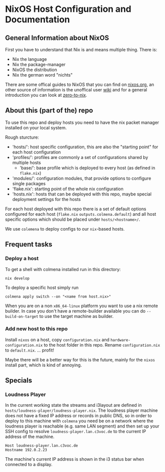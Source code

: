 # NixOS Host Configuration and Documentation

## General Information about NixOS

First you have to understand that Nix is and means multiple thing. There is:
- Nix the language
- Nix the package-manager
- NixOS the distribution
- Nix the german word "nichts"

There are some offical guides to NixOS that you can find on [nixos.org](https://nixos.org/learn.html), an other source of information is the unoffical user [wiki](https://nixos.wiki/) and for a general introduction you can look at [zero-to-nix](https://zero-to-nix.com/).

## About this (part of the) repo

To use this repo and deploy hosts you need to have the nix packet manager installed on your local system.

Rough sturcture:
  * 'hosts/': host specific configuration, this are also the "starting point" for each host configuration
  * 'profiles/': profiles are commonly a set of configurations shared by multiple hosts
    * 'base/': base profile which is deployed to every host (as defined in `flake.nix`)
  * 'modules/': configuration modules, that provide options to configure single packages
  * 'flake.nix': starting point of the whole nix configuration
  * 'hosts.nix': hosts that can be deployed with this repo, maybe special deployment settings for the hosts

For each host deployed with this repo there is a set of default options configured for each host (`flake.nix` `outputs.colmena.default`) and all host specific options which should be placed under `hosts/<hostname>/`.

We use `colemena` to deploy configs to our `nix`-based hosts.

## Frequent tasks

### Deploy a host

To get a shell with colmena installed run in this directory:

    nix develop

To deploy a specific host simply run

    colmena apply switch --on "<name from host.nix>"

When you are on a non `x86_64-linux` platform you want to use a nix remote builder.
In case you don't have a remote-builder available you can do `--build-on-target` to use the target machine as builder.


### Add new host to this repo

Install `nixos` on a host, copy `configuration.nix` and `hardware-configuration.nix` to the host folder in this repo.
Rename `configuration.nix` to `default.nix`. ... profit!

Maybe there will be a better way for this is the future, mainly for the `nixos` install part, which is kind of annoying.

## Specials

### Loudness Player

In the current working state the streams and i3layout are defined in `hosts/loudness-player/loudness-player.nix`. The loudness player machine does not have a fixed IP address or records in public DNS, so in order to deploy to this machine with `colmena` you need be on a network where the loudness player is reachable (e.g. same LAN segment) and then set up your SSH config to resolve `loudness-player.lan.c3voc.de` to the current IP address of the machine. 

	Host loudness-player.lan.c3voc.de
	Hostname 192.0.2.23

The machine's current IP address is shown in the i3 status bar when connected to a display.
